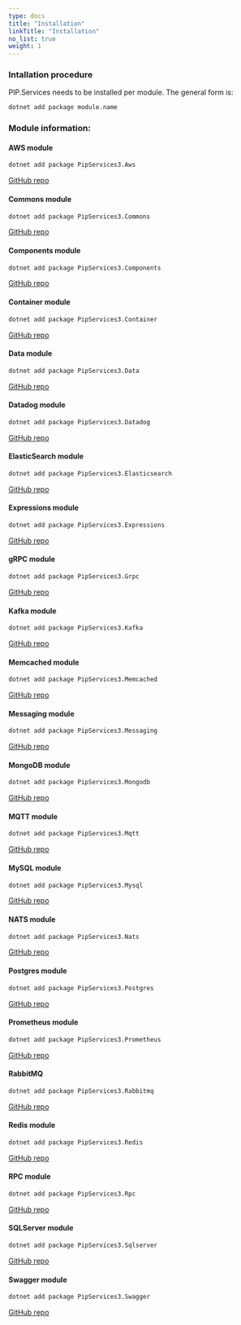 ```yaml
---
type: docs
title: "Installation"
linkTitle: "Installation" 
no_list: true
weight: 1
---
```


### Intallation procedure

PIP.Services needs to be installed per module. The general form is:

```bash
dotnet add package module.name
```

### Module information:


#### AWS module

```bash
dotnet add package PipServices3.Aws
```
[GitHub repo](https://github.com/pip-services3-dotnet/pip-services3-aws-dotnet)

#### Commons module

```bash
dotnet add package PipServices3.Commons
```
[GitHub repo](https://github.com/pip-services3-dotnet/pip-services3-commons-dotnet)

#### Components module 
```bash
dotnet add package PipServices3.Components
```
[GitHub repo](https://github.com/pip-services3-dotnet/pip-services3-components-dotnet)

#### Container module
```bash
dotnet add package PipServices3.Container
```
[GitHub repo](https://github.com/pip-services3-dotnet/pip-services3-container-dotnet)

#### Data module
```bash
dotnet add package PipServices3.Data
```
[GitHub repo](https://github.com/pip-services3-dotnet/pip-services3-data-dotnet)

#### Datadog module
```bash
dotnet add package PipServices3.Datadog
```
[GitHub repo](https://github.com/pip-services3-dotnet/pip-services3-datadog-dotnet)

#### ElasticSearch module
```bash
dotnet add package PipServices3.Elasticsearch
```
[GitHub repo](https://github.com/pip-services3-dotnet/pip-services3-elasticsearch-dotnet)

#### Expressions module
```bash
dotnet add package PipServices3.Expressions
```
[GitHub repo](https://github.com/pip-services3-dotnet/pip-services3-expressions-dotnet)

#### gRPC module
```bash
dotnet add package PipServices3.Grpc
```
[GitHub repo](https://github.com/pip-services3-dotnet/pip-services3-grpc-dotnet)

#### Kafka module
```bash
dotnet add package PipServices3.Kafka
```
[GitHub repo](https://github.com/pip-services3-dotnet/pip-services3-kafka-dotnet)

#### Memcached module
```bash
dotnet add package PipServices3.Memcached
```
[GitHub repo](https://github.com/pip-services3-dotnet/pip-services3-memcached-dotnet)

#### Messaging module
```bash
dotnet add package PipServices3.Messaging
```
[GitHub repo](https://github.com/pip-services3-dotnet/pip-services3-messaging-dotnet)

#### MongoDB module
```bash
dotnet add package PipServices3.Mongodb
```
[GitHub repo](https://github.com/pip-services3-dotnet/pip-services3-mongodb-dotnet)

#### MQTT module
```bash
dotnet add package PipServices3.Mqtt
```
[GitHub repo](https://github.com/pip-services3-dotnet/pip-services3-mqtt-dotnet)

#### MySQL module
```bash
dotnet add package PipServices3.Mysql
```
[GitHub repo](https://github.com/pip-services3-dotnet/pip-services3-mysql-dotnet)

#### NATS module
```bash
dotnet add package PipServices3.Nats
```
[GitHub repo](https://github.com/pip-services3-dotnet/pip-services3-nats-dotnet)

#### Postgres module
```bash
dotnet add package PipServices3.Postgres
```
[GitHub repo](https://github.com/pip-services3-dotnet/pip-services3-postgres-dotnet)

#### Prometheus module
```bash
dotnet add package PipServices3.Prometheus
```
[GitHub repo](https://github.com/pip-services3-dotnet/pip-services3-prometheus-dotnet)

#### RabbitMQ
```bash
dotnet add package PipServices3.Rabbitmq
```
[GitHub repo](https://github.com/pip-services3-dotnet/pip-services3-rabbitmq-dotnet)


#### Redis module
```bash
dotnet add package PipServices3.Redis
```
[GitHub repo](https://github.com/pip-services3-dotnet/pip-services3-redis-dotnet)

#### RPC module
```bash
dotnet add package PipServices3.Rpc
```
[GitHub repo](https://github.com/pip-services3-dotnet/pip-services3-rpc-dotnet)

#### SQLServer module
```bash
dotnet add package PipServices3.Sqlserver
```
[GitHub repo](https://github.com/pip-services3-dotnet/pip-services3-sqlserver-dotnet)


#### Swagger module
```bash
dotnet add package PipServices3.Swagger
```
[GitHub repo](https://github.com/pip-services3-dotnet/pip-services3-swagger-dotnet)
